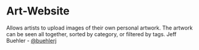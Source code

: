 # Art-Website
Allows artists to upload images of their own personal artwork. The artwork can be seen all together, sorted by category, or filtered by tags.
Jeff Buehler - [@buehlerj]('../../buehlerj')
